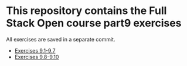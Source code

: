 # This repository contains the Full Stack Open course part9 exercises

All exercises are saved in a separate commit.

- [Exercises 9.1-9.7](./calculator/)
- [Exercises 9.8-9.10](./patientor/)
